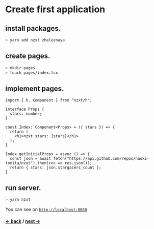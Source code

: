 # Create first application

## install packages.

```bash
> yarn add nzxt zheleznaya
```

## create pages.

```bash
> mkdir pages
> touch pages/index.tsx
```

## implement pages.

```tsx
import { h, Component } from "nzxt/h";

interface Props {
  stars: number;
}

const Index: Component<Props> = ({ stars }) => {
  return (
    <h1>nzxt stars: {stars}</h1>
  );
}

Index.getInitialProps = async () => {
  const json = await fetch("https://api.github.com/repos/naoki-tomita/nzxt").then(res => res.json());
  return { stars: json.stargazers_count };
}
```

## run server.

```bash
> yarn nzxt
```

You can see on [`http://localhost:8080`](http://localhost:8080)

#### [<- back](./introduction) / [next ->](./api-references-cli)
